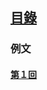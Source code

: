 ## [<ruby><span>目錄</span><rt data-rt="もくろく"></rt></ruby>](../README.md)

### 例文

#### [第１回](./第１回.md)


